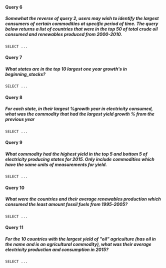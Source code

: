 
#### Query 6

##### Somewhat the reverse of query 2, users may wish to identify the largest consumers of certain commodities at specific period of time. The query below returns a list of countries that were in the top 50 of total crude oil consumed and renewables produced from 2000-2010.

`SELECT ...`

#### Query 7

##### What states are in the top 10 largest one year growth's in beginning_stocks?

`SELECT ...`

#### Query 8

##### For each state, in their largest %growth year in electricity consumed, what was the commodity that had the largest yield growth % from the previous year

`SELECT ...`

#### Query 9

##### What commodity had the highest yield in the top 5 and bottom 5 of electricity producing states for 2015. Only include commodities which have the same units of measurements for yield.

`SELECT ...`

#### Query 10

##### What were the countries and their average renewables production which consumed the least amount fossil fuels from 1995-2005?

`SELECT ...`

#### Query 11

##### For the 10 countries with the largest yield of "oil" agriculture (has oil in the name and is an agricultural commodity), what was their average electricity production and consumption in 2015?

`SELECT ...`
